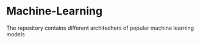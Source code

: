 # Machine-Learning
The repository contains different architechers of popular machine learning models
